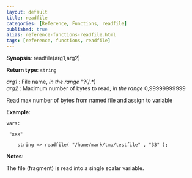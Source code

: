 ```yaml
---
layout: default
title: readfile
categories: [Reference, Functions, readfile]
published: true
alias: reference-functions-readfile.html
tags: [reference, functions, readfile]
---
```




**Synopsis**: readfile(arg1,arg2) 

**Return type**: `string`

  
 *arg1* : File name, *in the range* "?(/.\*)   
 *arg2* : Maximum number of bytes to read, *in the range* 0,99999999999
  

Read max number of bytes from named file and assign to variable

**Example**:  
   

```cf3
vars:

 "xxx"   

    string => readfile( "/home/mark/tmp/testfile" , "33" );
```

**Notes**:  
   

The file (fragment) is read into a single scalar variable.
